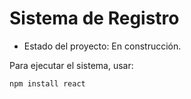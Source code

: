 <h1>Sistema de Registro</h1>

- Estado del proyecto: En construcción.

Para ejecutar el sistema, usar:

```npm install react```
